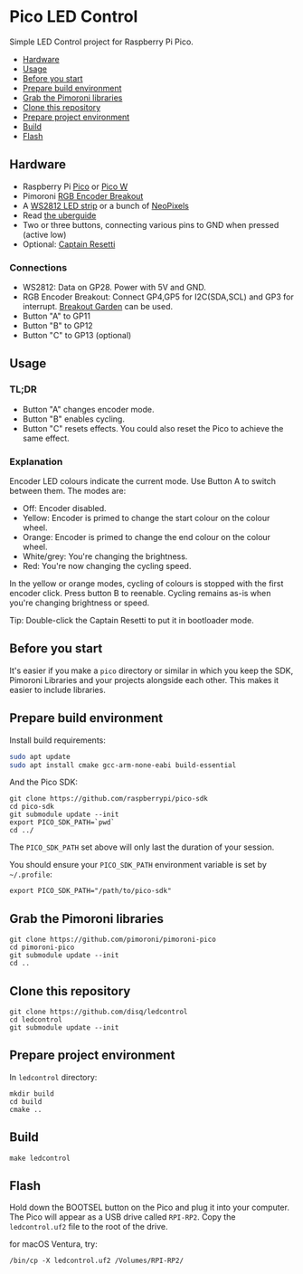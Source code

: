 # Pico LED Control

Simple LED Control project for Raspberry Pi Pico.

- [Hardware](#hardware)
- [Usage](#usage)
- [Before you start](#before-you-start)
- [Prepare build environment](#prepare-build-environment)
- [Grab the Pimoroni libraries](#grab-the-pimoroni-libraries)
- [Clone this repository](#clone-this-repository)
- [Prepare project environment](#prepare-project-environment)
- [Build](#build)
- [Flash](#flash)

## Hardware

- Raspberry Pi [Pico](https://shop.pimoroni.com/products/raspberry-pi-pico) or [Pico W](https://shop.pimoroni.com/products/raspberry-pi-pico-w)
- Pimoroni [RGB Encoder Breakout](https://shop.pimoroni.com/products/rgb-encoder-breakout)
- A [WS2812 LED strip](https://shop.pimoroni.com/collections/components?tags=LED%20Strip) or a bunch of [NeoPixels](https://www.adafruit.com/category/168)
- Read [the uberguide](https://learn.adafruit.com/adafruit-neopixel-uberguide)
- Two or three buttons, connecting various pins to GND when pressed (active low)
- Optional: [Captain Resetti](https://shop.pimoroni.com/products/captain-resetti-pico-reset-button)

### Connections

- WS2812: Data on GP28. Power with 5V and GND.
- RGB Encoder Breakout: Connect GP4,GP5 for I2C(SDA,SCL) and GP3 for interrupt. [Breakout Garden](https://shop.pimoroni.com/products/pico-breakout-garden-base) can be used.
- Button "A" to GP11
- Button "B" to GP12
- Button "C" to GP13 (optional)

## Usage

### TL;DR
- Button "A" changes encoder mode.
- Button "B" enables cycling.
- Button "C" resets effects. You could also reset the Pico to achieve the same effect.

### Explanation

Encoder LED colours indicate the current mode. Use Button A to switch between them. The modes are:

- Off: Encoder disabled.
- Yellow: Encoder is primed to change the start colour on the colour wheel.
- Orange: Encoder is primed to change the end colour on the colour wheel. 
- White/grey: You're changing the brightness.
- Red: You're now changing the cycling speed.

In the yellow or orange modes, cycling of colours is stopped with the first encoder click. Press button B to reenable.
Cycling remains as-is when you're changing brightness or speed.

Tip: Double-click the Captain Resetti to put it in bootloader mode.

## Before you start

It's easier if you make a `pico` directory or similar in which you keep the SDK, Pimoroni Libraries and your projects alongside each other. This makes it easier to include libraries.

## Prepare build environment

Install build requirements:

```bash
sudo apt update
sudo apt install cmake gcc-arm-none-eabi build-essential
```

And the Pico SDK:

```
git clone https://github.com/raspberrypi/pico-sdk
cd pico-sdk
git submodule update --init
export PICO_SDK_PATH=`pwd`
cd ../
```

The `PICO_SDK_PATH` set above will only last the duration of your session.

You should ensure your `PICO_SDK_PATH` environment variable is set by `~/.profile`:

```
export PICO_SDK_PATH="/path/to/pico-sdk"
```

## Grab the Pimoroni libraries

```
git clone https://github.com/pimoroni/pimoroni-pico
cd pimoroni-pico
git submodule update --init
cd ..
```

## Clone this repository

```
git clone https://github.com/disq/ledcontrol
cd ledcontrol
git submodule update --init
```

## Prepare project environment

In `ledcontrol` directory:

```
mkdir build
cd build
cmake ..
```

## Build

```
make ledcontrol
```

## Flash

Hold down the BOOTSEL button on the Pico and plug it into your computer. The Pico will appear as a USB drive called `RPI-RP2`. Copy the `ledcontrol.uf2` file to the root of the drive.

for macOS Ventura, try:
```
/bin/cp -X ledcontrol.uf2 /Volumes/RPI-RP2/
```
